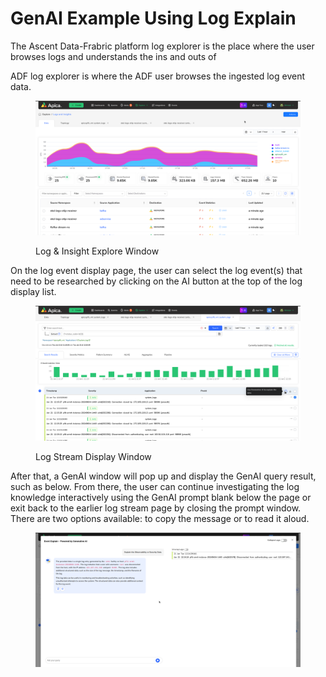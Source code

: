 # GenAI Example Using Log Explain

The Ascent Data-Frabric platform log explorer is the place where the user browses logs and understands the ins and outs of&#x20;

ADF log explorer is where the ADF user browses the ingested log event data.  &#x20;

<figure><img src="../../.gitbook/assets/Screenshot from 2025-01-21 17-44-16.png" alt=""><figcaption><p>Log &#x26; Insight Explore Window</p></figcaption></figure>



On the log event display page, the user can select the log event(s) that need to be researched by clicking on the AI button at the top of the log display list. &#x20;

<figure><img src="../../.gitbook/assets/Screenshot from 2025-01-21 17-46-49.png" alt=""><figcaption><p>Log Stream Display Window</p></figcaption></figure>



After that, a GenAI window will pop up and display the GenAI query result, such as below. From there, the user can continue investigating the log knowledge interactively using the GenAI prompt blank below the page or exit back to the earlier log stream page by closing the prompt window. There are two options available: to copy the message or to read it aloud.

<figure><img src="../../.gitbook/assets/image (3) (3).png" alt=""><figcaption></figcaption></figure>

